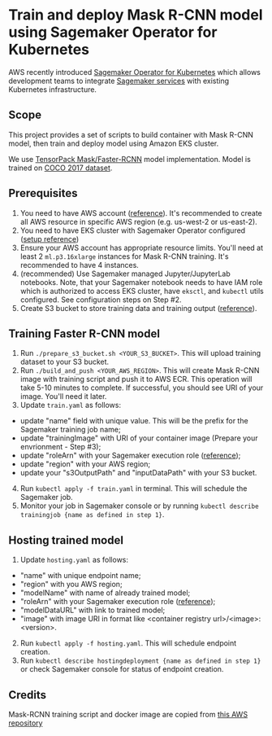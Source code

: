 # Train and deploy Mask R-CNN model using Sagemaker Operator for Kubernetes
AWS recently introduced [Sagemaker Operator for Kubernetes](https://aws.amazon.com/blogs/machine-learning/introducing-amazon-sagemaker-operators-for-kubernetes/) which allows development teams to integrate [Sagemaker services](https://aws.amazon.com/sagemaker/) with existing Kubernetes infrastructure.

## Scope
This project provides a set of scripts to build container with Mask R-CNN model, then train and deploy model using Amazon EKS cluster.

We use [TensorPack Mask/Faster-RCNN](https://github.com/tensorpack/tensorpack/tree/master/examples/FasterRCNN) model implementation. Model is trained on [COCO 2017 dataset](http://cocodataset.org/#home).

## Prerequisites
1. You need to have AWS account ([reference](https://aws.amazon.com/premiumsupport/knowledge-center/create-and-activate-aws-account/)). It's recommended to create all AWS resource in specific AWS region (e.g. us-west-2 or us-east-2).
2. You need to have EKS cluster with Sagemaker Operator configured ([setup reference](https://sagemaker.readthedocs.io/en/stable/amazon_sagemaker_operators_for_kubernetes.html#setup-and-operator-deployment))
3. Ensure your AWS account has appropriate resource limits. You'll need at least 2 `ml.p3.16xlarge` instances for Mask R-CNN training. It's recommended to have 4 instances. 
4. (recommended) Use Sagemaker managed Jupyter/JupyterLab notebooks. Note, that your Sagemaker notebook needs to have IAM role which is authorized to access EKS cluster, have `eksctl`, and `kubectl` utils configured. See configuration steps on Step #2.
5. Create S3 bucket to store training data and training output ([reference](https://docs.aws.amazon.com/AmazonS3/latest/user-guide/create-bucket.html)).

## Training Faster R-CNN model
1. Run `./prepare_s3_bucket.sh <YOUR_S3_BUCKET>`. This will upload training dataset to your S3 bucket. 
2. Run `./build_and_push <YOUR_AWS_REGION>`. This will create Mask R-CNN image with training script and push it to AWS ECR. This operation will take 5-10 minutes to complete. If successful, you should see URI of your image. You'll need it later.
3. Update `train.yaml` as follows:
- update "name" field with unique value. This will be the prefix for the Sagemaker training job name;
- update "trainingImage" with URI of your container image (Prepare your envrionment - Step #3);
- update "roleArn" with your Sagemaker execution role ([reference](https://docs.aws.amazon.com/sagemaker/latest/dg/sagemaker-roles.html));
- update "region" with your AWS region;
- update your "s3OutputPath" and "inputDataPath" with your S3 bucket.
4. Run `kubectl apply -f train.yaml` in terminal. This will schedule the Sagemaker job.
5. Monitor your job in Sagemaker console or by running `kubectl describe trainingjob {name as defined in step 1}`.

## Hosting trained model
1. Update `hosting.yaml` as follows:
 - "name" with unique endpoint name;
 - "region" with you AWS region;
 - "modelName" with name of already trained model;
 - "roleArn" with your Sagemaker execution role ([reference](https://docs.aws.amazon.com/sagemaker/latest/dg/sagemaker-roles.html));
- "modelDataURL" with link to trained model;
- "image" with image URI in format like \<container registry url\>\/\<image\>:\<version\>.
2. Run `kubectl apply -f hosting.yaml`. This will schedule endpoint creation.
3. Run `kubectl describe hostingdeployment {name as defined in step 1}` or check Sagemaker console for status of endpoint creation.

## Credits
Mask-RCNN training script and docker image are copied from [this AWS repository](https://github.com/awslabs/amazon-sagemaker-examples/tree/master/advanced_functionality/distributed_tensorflow_mask_rcnn)
